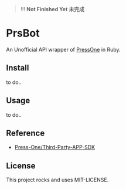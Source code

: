 > !!!
> **Not Finished Yet**
> **未完成**

# PrsBot

An Unofficial API wrapper of [PressOne](https://press.one) in Ruby.

## Install

to do..

## Usage

to do..

## Reference

- [Press-One/Third-Party-APP-SDK](https://github.com/Press-One/Third-Party-APP-SDK)

## License

This project rocks and uses MIT-LICENSE.
